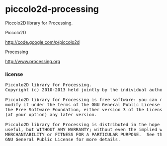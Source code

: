 piccolo2d-processing
====================

Piccolo2D library for Processing.


Piccolo2D

http://code.google.com/p/piccolo2d


Processing

http://www.processing.org


### license

<pre>
Piccolo2D library for Processing.
Copyright (c) 2010-2013 held jointly by the individual authors.

Piccolo2D library for Processing is free software: you can redistribute it and/or
modify it under the terms of the GNU General Public License as published by
the Free Software Foundation, either version 3 of the License, or
(at your option) any later version.

Piccolo2D library for Processing is distributed in the hope that it will be
useful, but WITHOUT ANY WARRANTY; without even the implied warranty of
MERCHANTABILITY or FITNESS FOR A PARTICULAR PURPOSE.  See the
GNU General Public License for more details.
</pre>